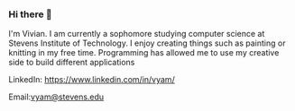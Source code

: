 ### Hi there 👋

<!--
**vivia25/vivia25** is a ✨ _special_ ✨ repository because its `README.md` (this file) appears on your GitHub profile.-->

I'm Vivian. I am currently a sophomore studying computer science at Stevens Institute  of Technology. I enjoy creating things such as painting or knitting in my free time. Programming has allowed me to use my creative side to build different applications

LinkedIn: https://www.linkedin.com/in/vyam/

Email:vyam@stevens.edu



